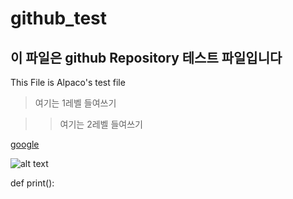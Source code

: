 # github_test

## 이 파일은 github Repository 테스트 파일입니다
This File is Alpaco's test file

> 여기는 1레벨 들여쓰기

>> 여기는 2레벨 들여쓰기

[google](http://google.com, "google's link")

![alt text]()


def print():
